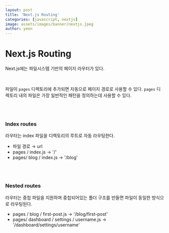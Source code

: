 ```yaml
---
layout: post
title: 'Next.js Routing'
categories: [javascript, nextjs]
image: assets/images/banner/nextjs.jpeg
author: yeon
---
```


# Next.js Routing

Next.js에는 파일시스템 기반의 페이지 라우터가 있다. <br>

<br>

파일이 `pages` 디렉토리에 추가되면 자동으로 페이지 경로로 사용할 수 있다. `pages` 디렉토리 내의 파일은 가장 일반적인 패턴을 정의하는데 사용할 수 있다. <br>

<br><br>

### Index routes

라우터는 index 파일을 디렉토리의 루트로 자동 라우팅한다. <br>

- 파일 경로 → url
- pages / index.js → '/'
- pages/ blog / index.js → '/blog'

<br><br>

### Nested routes

라우터는 중첩 파일을 지원하며 중첩되어있는 폴더 구조를 만들면 파일이 동일한 방식으로 라우팅된다. <br>

- pages / blog / first-post.js → '/blog/first-post'
- pages/ dashboard / settings / username.js → '/dashboard/settings/username'

<br><br>

<br><br><br>